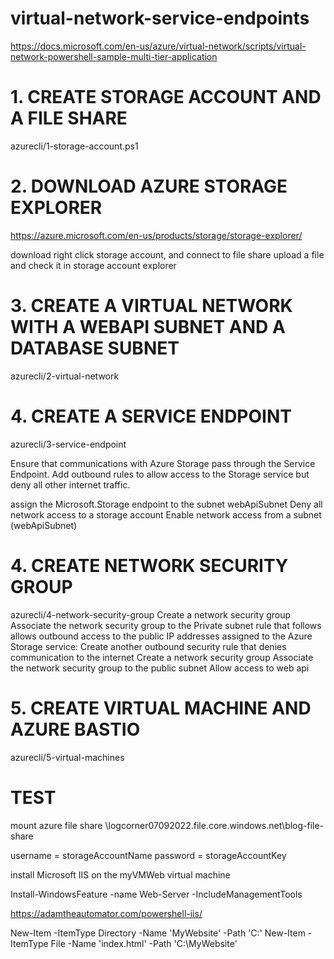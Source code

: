 # virtual-network-service-endpoints

https://docs.microsoft.com/en-us/azure/virtual-network/scripts/virtual-network-powershell-sample-multi-tier-application

# 1. CREATE STORAGE ACCOUNT AND A FILE SHARE
azurecli/1-storage-account.ps1

# 2. DOWNLOAD AZURE STORAGE EXPLORER 

https://azure.microsoft.com/en-us/products/storage/storage-explorer/

download right click storage account,  and connect to file share
upload a file and check it in storage account explorer

# 3. CREATE A VIRTUAL NETWORK WITH A WEBAPI SUBNET AND A DATABASE SUBNET 
azurecli/2-virtual-network

# 4. CREATE A SERVICE ENDPOINT
azurecli/3-service-endpoint

Ensure that communications with Azure Storage pass through the Service Endpoint. Add outbound rules to allow access to the Storage service but deny all other internet traffic.

 assign the Microsoft.Storage endpoint to the subnet webApiSubnet
 Deny all network access to a storage account
 Enable network access from a subnet (webApiSubnet)

 # 4. CREATE NETWORK SECURITY GROUP 
azurecli/4-network-security-group
Create a network security group
Associate the network security group to the Private subnet
rule that follows allows outbound access to the public IP addresses assigned to the Azure Storage service:
Create another outbound security rule that denies communication to the internet
Create a network security group
Associate the network security group to the public subnet
Allow access to web api

 # 5. CREATE VIRTUAL MACHINE AND AZURE BASTIO 
  azurecli/5-virtual-machines


# TEST
mount azure file share
\\logcorner07092022.file.core.windows.net\blog-file-share

username = storageAccountName
password = storageAccountKey


install Microsoft IIS on the myVMWeb virtual machine

Install-WindowsFeature -name Web-Server -IncludeManagementTools



https://adamtheautomator.com/powershell-iis/

 New-Item -ItemType Directory -Name 'MyWebsite' -Path 'C:\'
 New-Item -ItemType File -Name 'index.html' -Path 'C:\MyWebsite\'